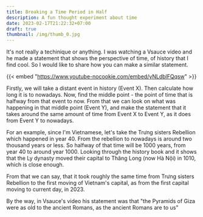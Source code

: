 ```yaml
---
title: Breaking a Time Period in Half
description: A fun thought experiment about time
date: 2023-02-17T21:22:32+07:00
draft: true
thumbnail: /img/thumb_0.jpg
---
```


It's not really a techinique or anything. I was watching a Vsauce video and he made a statement that shows the perspective of time, of history that I find cool. So I would like to share how you can make a similar statement.

{{< embed "https://www.youtube-nocookie.com/embed/yNLdblFQqsw" >}}

Firstly, we will take a distant event in history (Event X). Then calculate how long it is to nowadays. Now, find the middle point - the point of time that is halfway from that event to now. From that we can look on what was happening in that middle point (Event Y), and make the statement that it takes around the same amount of time from Event X to Event Y, as it does from Event Y to nowadays.

For an example, since I'm Vietnamese, let's take the Trưng sisters Rebellion which happened in year 40. From the rebellion to nowadays is around two thousand years or less. So halfway of that time will be 1000 years, from year 40 to around year 1000. Looking through the history book and it shows that the Ly dynasty moved their capital to Thăng Long (now Hà Nội) in 1010, which is close enough.

From that we can say, that it took roughly the same time from Trưng sisters Rebellion to the first moving of Vietnam's capital, as from the first capital moving to current day, in 2023.

By the way, in Vsauce's video his statement was that "the Pyramids of Giza were as old to the ancient Romans, as the ancient Romans are to us"
